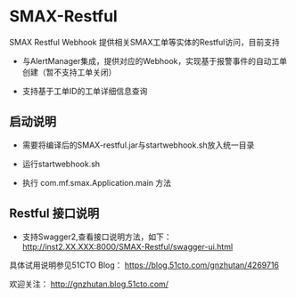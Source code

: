 # SMAX-Restful

SMAX Restful Webhook 提供相关SMAX工单等实体的Restful访问，目前支持

- 与AlertManager集成，提供对应的Webhook，实现基于报警事件的自动工单创建（暂不支持工单关闭）

- 支持基于工单ID的工单详细信息查询


## 启动说明

- 需要将编译后的SMAX-restful.jar与startwebhook.sh放入统一目录

- 运行startwebhook.sh

- 执行 com.mf.smax.Application.main 方法

## Restful 接口说明

- 支持Swagger2,查看接口说明方法，如下：
http://inst2.XX.XXX:8000/SMAX-Restful/swagger-ui.html


具体试用说明参见51CTO Blog：
https://blog.51cto.com/gnzhutan/4269716

欢迎关注： http://gnzhutan.blog.51cto.com/

